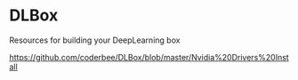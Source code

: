 # DLBox
Resources for building your DeepLearning box


https://github.com/coderbee/DLBox/blob/master/Nvidia%20Drivers%20Install
